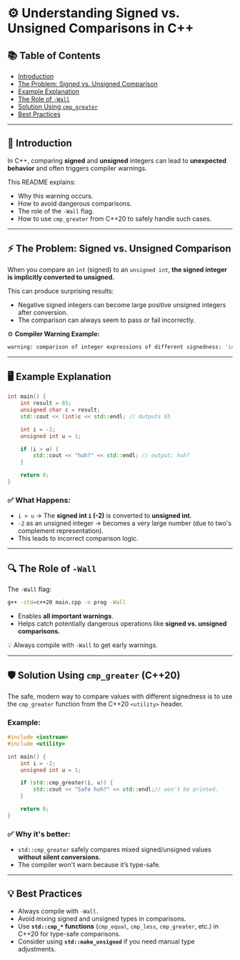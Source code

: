 # ⚙️ Understanding Signed vs. Unsigned Comparisons in C++

## 📚 Table of Contents

* [Introduction](#introduction)
* [The Problem: Signed vs. Unsigned Comparison](#the-problem-signed-vs-unsigned-comparison)
* [Example Explanation](#example-explanation)
* [The Role of `-Wall`](#the-role-of--wall)
* [Solution Using `cmp_greater`](#solution-using-cmp_greater)
* [Best Practices](#best-practices)

---

## 🚀 Introduction

In C++, comparing **signed** and **unsigned** integers can lead to **unexpected behavior** and often triggers compiler warnings.

This README explains:

* Why this warning occurs.
* How to avoid dangerous comparisons.
* The role of the `-Wall` flag.
* How to use `cmp_greater` from C++20 to safely handle such cases.

---

## ⚡ The Problem: Signed vs. Unsigned Comparison

When you compare an `int` (signed) to an `unsigned int`, **the signed integer is implicitly converted to unsigned.**

This can produce surprising results:

* Negative signed integers can become large positive unsigned integers after conversion.
* The comparison can always seem to pass or fail incorrectly.

⚙️ **Compiler Warning Example:**

```sh
warning: comparison of integer expressions of different signedness: 'int' and 'unsigned int' [-Wsign-compare]
```

---

## 🖥️ Example Explanation

```cpp
int main() {
    int result = 65;
    unsigned char c = result;
    std::cout << (int)c << std::endl; // Outputs 65

    int i = -2;
    unsigned int u = 1;

    if (i > u) {
        std::cout << "huh?" << std::endl; // output: huh?
    }

    return 0;
}
```

### ✅ What Happens:

* `i > u` → The **signed int `i` (-2)** is converted to **unsigned int**.
* `-2` as an unsigned integer → becomes a very large number (due to two's complement representation).
* This leads to incorrect comparison logic.

---

## 🔍 The Role of `-Wall`

The `-Wall` flag:

```sh
g++ -std=c++20 main.cpp -o prog -Wall
```

* Enables **all important warnings**.
* Helps catch potentially dangerous operations like **signed vs. unsigned comparisons.**

💡 Always compile with `-Wall` to get early warnings.

---

## 🛡️ Solution Using `cmp_greater` (C++20)

The safe, modern way to compare values with different signedness is to use the `cmp_greater` function from the C++20 `<utility>` header.

### Example:

```cpp
#include <iostream>
#include <utility>

int main() {
    int i = -2;
    unsigned int u = 1;

    if (std::cmp_greater(i, u)) {
        std::cout << "Safe huh?" << std::endl;// won't be printed.
    }

    return 0;
}
```

### ✅ Why it's better:

* `std::cmp_greater` safely compares mixed signed/unsigned values **without silent conversions.**
* The compiler won't warn because it’s type-safe.

---

## 💡 Best Practices

* Always compile with `-Wall`.
* Avoid mixing signed and unsigned types in comparisons.
* Use **`std::cmp_*` functions** (`cmp_equal`, `cmp_less`, `cmp_greater`, etc.) in C++20 for type-safe comparisons.
* Consider using **`std::make_unsigned`** if you need manual type adjustments.
